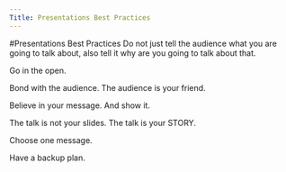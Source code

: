 ```yaml
---
Title: Presentations Best Practices
---
```

#Presentations Best Practices
Do not just tell the audience what you are going to talk about, also tell it why are you going to talk about that.

Go in the open.

Bond with the audience. The audience is your friend.

Believe in your message. And show it.

The talk is not your slides. The talk is your STORY.

Choose one message.

Have a backup plan.
